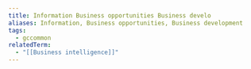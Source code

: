 ```yaml
---
title: Information Business opportunities Business develo
aliases: Information, Business opportunities, Business development
tags:
  - gccommon
relatedTerm:
  - "[[Business intelligence]]"
---
```

